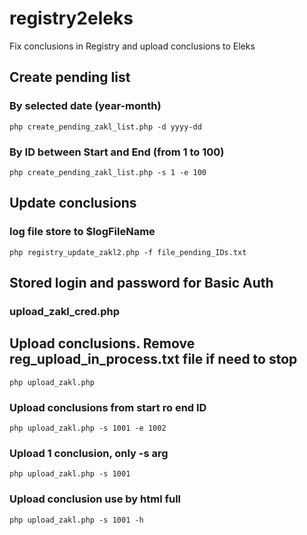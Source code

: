 # registry2eleks
Fix conclusions in Registry and upload conclusions to Eleks

## Create pending list
### By selected date (year-month)
`php create_pending_zakl_list.php -d yyyy-dd`
### By ID between Start and End (from 1 to 100)
`php create_pending_zakl_list.php -s 1 -e 100`

## Update conclusions
### log file store to $logFileName
`php registry_update_zakl2.php -f file_pending_IDs.txt`

## Stored login and password for Basic Auth
### upload_zakl_cred.php

## Upload conclusions. Remove reg_upload_in_process.txt file if need to stop
`php upload_zakl.php`
### Upload conclusions from start ro end ID
`php upload_zakl.php -s 1001 -e 1002`
### Upload 1 conclusion, only -s arg
`php upload_zakl.php -s 1001`
### Upload conclusion use by html full
`php upload_zakl.php -s 1001 -h`
